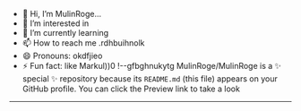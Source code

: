 - 👋 Hi, I’m MulinRoge...
- 👀 I’m interested in 
- 🌱 I’m currently learning
- 📫 How to reach me .rdhbuihnolk
- 😄 Pronouns: okdfjieo
- ⚡ Fun fact: like Markul))0
!--gfbghnukytg
MulinRoge/MulinRoge is a ✨ special ✨ repository because its `README.md` (this file) appears on your GitHub profile.
You can click the Preview link to take a look 
---
